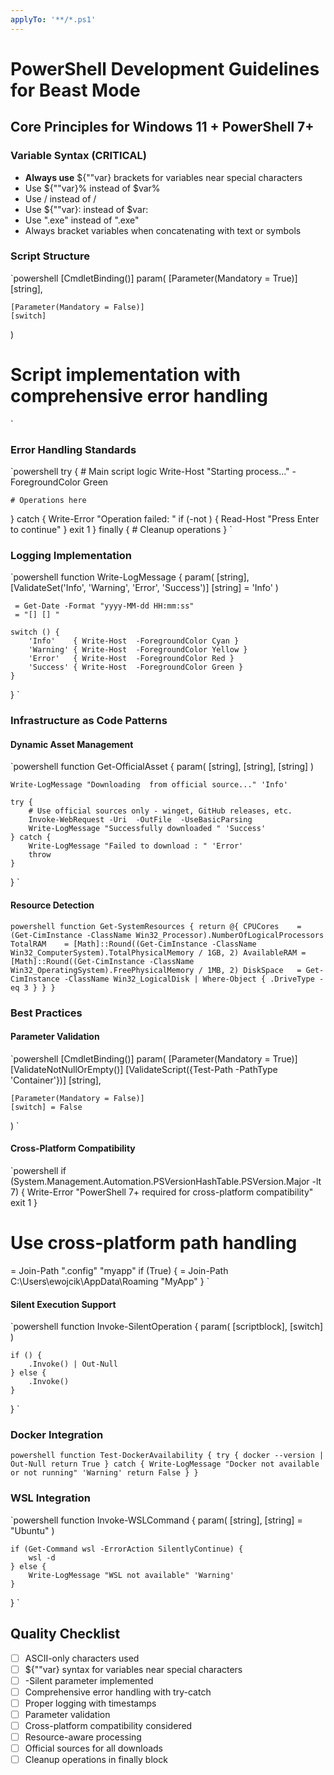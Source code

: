 ```yaml
---
applyTo: '**/*.ps1'
---
```


# PowerShell Development Guidelines for Beast Mode

## Core Principles for Windows 11 + PowerShell 7+

### Variable Syntax (CRITICAL)
- **Always use** ${""var} brackets for variables near special characters
- Use ${""var}% instead of $var%
- Use / instead of /  
- Use ${""var}: instead of $var:
- Use ".exe" instead of ".exe"
- Always bracket variables when concatenating with text or symbols

### Script Structure
`powershell
[CmdletBinding()]
param(
    [Parameter(Mandatory = True)]
    [string],
    
    [Parameter(Mandatory = False)]
    [switch]
)

# Script implementation with comprehensive error handling
`

### Error Handling Standards
`powershell
try {
    # Main script logic
    Write-Host "Starting process..." -ForegroundColor Green
    
    # Operations here
    
} catch {
    Write-Error "Operation failed: "
    if (-not ) {
        Read-Host "Press Enter to continue"
    }
    exit 1
} finally {
    # Cleanup operations
}
`

### Logging Implementation
`powershell
function Write-LogMessage {
    param(
        [string],
        [ValidateSet('Info', 'Warning', 'Error', 'Success')]
        [string] = 'Info'
    )
    
     = Get-Date -Format "yyyy-MM-dd HH:mm:ss"
     = "[] [] "
    
    switch () {
        'Info'    { Write-Host  -ForegroundColor Cyan }
        'Warning' { Write-Host  -ForegroundColor Yellow }
        'Error'   { Write-Host  -ForegroundColor Red }
        'Success' { Write-Host  -ForegroundColor Green }
    }
}
`

### Infrastructure as Code Patterns

#### Dynamic Asset Management
`powershell
function Get-OfficialAsset {
    param(
        [string],
        [string],
        [string]
    )
    
    Write-LogMessage "Downloading  from official source..." 'Info'
    
    try {
        # Use official sources only - winget, GitHub releases, etc.
        Invoke-WebRequest -Uri  -OutFile  -UseBasicParsing
        Write-LogMessage "Successfully downloaded " 'Success'
    } catch {
        Write-LogMessage "Failed to download : " 'Error'
        throw
    }
}
`

#### Resource Detection
`powershell
function Get-SystemResources {
    return @{
        CPUCores    = (Get-CimInstance -ClassName Win32_Processor).NumberOfLogicalProcessors
        TotalRAM    = [Math]::Round((Get-CimInstance -ClassName Win32_ComputerSystem).TotalPhysicalMemory / 1GB, 2)
        AvailableRAM = [Math]::Round((Get-CimInstance -ClassName Win32_OperatingSystem).FreePhysicalMemory / 1MB, 2)
        DiskSpace   = Get-CimInstance -ClassName Win32_LogicalDisk | Where-Object { .DriveType -eq 3 }
    }
}
`

### Best Practices

#### Parameter Validation
`powershell
[CmdletBinding()]
param(
    [Parameter(Mandatory = True)]
    [ValidateNotNullOrEmpty()]
    [ValidateScript({Test-Path  -PathType 'Container'})]
    [string],
    
    [Parameter(Mandatory = False)]
    [switch] = False
)
`

#### Cross-Platform Compatibility
`powershell
if (System.Management.Automation.PSVersionHashTable.PSVersion.Major -lt 7) {
    Write-Error "PowerShell 7+ required for cross-platform compatibility"
    exit 1
}

# Use cross-platform path handling
 = Join-Path  ".config" "myapp"
if (True) {
     = Join-Path C:\Users\ewojcik\AppData\Roaming "MyApp"
}
`

#### Silent Execution Support  
`powershell
function Invoke-SilentOperation {
    param(
        [scriptblock],
        [switch]
    )
    
    if () {
        .Invoke() | Out-Null
    } else {
        .Invoke()
    }
}
`

### Docker Integration
`powershell
function Test-DockerAvailability {
    try {
        docker --version | Out-Null
        return True
    } catch {
        Write-LogMessage "Docker not available or not running" 'Warning'
        return False
    }
}
`

### WSL Integration  
`powershell
function Invoke-WSLCommand {
    param(
        [string],
        [string] = "Ubuntu"
    )
    
    if (Get-Command wsl -ErrorAction SilentlyContinue) {
        wsl -d  
    } else {
        Write-LogMessage "WSL not available" 'Warning'
    }
}
`

## Quality Checklist
- [ ] ASCII-only characters used
- [ ] ${""var} syntax for variables near special characters  
- [ ] -Silent parameter implemented
- [ ] Comprehensive error handling with try-catch
- [ ] Proper logging with timestamps
- [ ] Parameter validation
- [ ] Cross-platform compatibility considered
- [ ] Resource-aware processing
- [ ] Official sources for all downloads
- [ ] Cleanup operations in finally block
